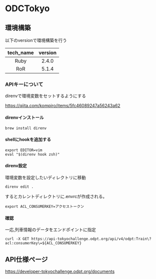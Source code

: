 # ODCTokyo

## 環境構築

以下のversionで環境構築を行う

| tech_name  | version  |
|:-----------:|:------------:|
| Ruby        | 2.4.0         |
| RoR         | 5.1.4       |

### APIキーについて

direnvで環境変数をセットするようにする

https://qiita.com/kompiro/items/5fc46089247a56243a62

#### direnvインストール
```
brew install direnv
```
#### shellにhookを追加する
```~/.zshrc
export EDITOR=vim
eval "$(direnv hook zsh)"
```

#### direnv設定
環境変数を設定したいディレクトリに移動

```
direnv edit .
```
するとカレントディレクトリに.envrcが作成される。

```
export ACL_CONSUMERKEY=アクセストークン
```

#### 確認
一応,列車情報のデータをエンドポイントに指定

```
curl -X GET https://api-tokyochallenge.odpt.org/api/v4/odpt:Train\?acl:consumerKey\=${ACL_CONSUMERKEY}
```


## API仕様ページ
https://developer-tokyochallenge.odpt.org/documents
